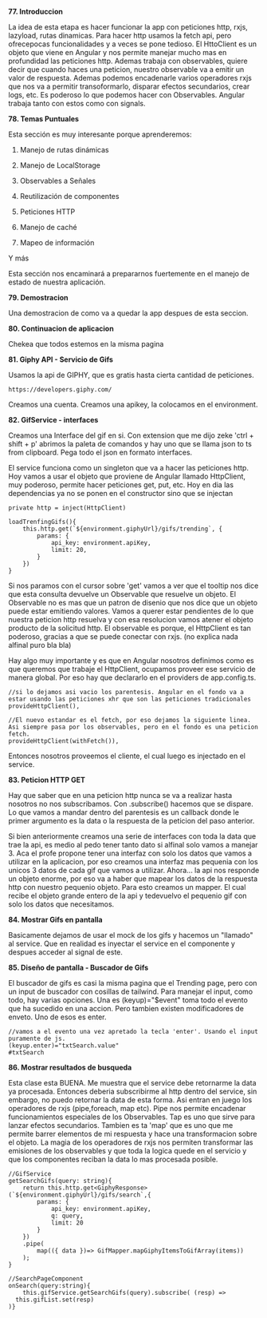 **77. Introduccion**

La idea de esta etapa es hacer funcionar la app con peticiones http, rxjs, lazyload, rutas dinamicas. Para hacer http usamos la fetch api, pero ofrecepocas funcionalidades y a veces se pone tedioso. El HttoClient es un objeto que viene en Angular y nos permite manejar mucho mas en profundidad las peticiones http. Ademas trabaja con observables, quiere decir que cuando haces una peticion, nuestro observable va a emitir un valor de respuesta. Ademas podemos encadenarle varios operadores rxjs que nos va a permitir transoformarlo, disparar efectos secundarios, crear logs, etc. Es poderoso lo que podemos hacer con Observables. Angular trabaja tanto con estos como con signals. 

**78. Temas Puntuales**

Esta sección es muy interesante porque aprenderemos:

1. Manejo de rutas dinámicas

2. Manejo de LocalStorage

3. Observables a Señales

4. Reutilización de componentes

5. Peticiones HTTP

6. Manejo de caché

7. Mapeo de información

Y más

Esta sección nos encaminará a prepararnos fuertemente en el manejo de estado de nuestra aplicación.

**79. Demostracion**

Una demostracion de como va a quedar la app despues de esta seccion. 

**80. Continuacion de aplicacion**

Chekea que todos estemos en la misma pagina

**81. Giphy API - Servicio de Gifs**

Usamos la api de GIPHY, que es gratis hasta cierta cantidad de peticiones. 

    https://developers.giphy.com/


Creamos una cuenta. Creamos una apikey, la colocamos en el environment.

**82. GifService - interfaces**

Creamos una Interface del gif en si. Con extension que me dijo zeke 'ctrl + shift + p' abrimos la paleta de comandos y hay uno que se llama json to ts from clipboard. Pega todo el json en formato interfaces.

El service funciona como un singleton que va a hacer las peticiones http. Hoy vamos a usar el objeto que proviene de Angular llamado HttpClient, muy poderoso, permite hacer peticiones get, put, etc. Hoy en dia las dependencias ya no se ponen en el constructor sino que se injectan

    
    private http = inject(HttpClient)

    loadTrenfingGifs(){
        this.http.get(`${environment.giphyUrl}/gifs/trending`, {
            params: {
                api_key: environment.apiKey,
                limit: 20,
            }
        })
    }

Si nos paramos con el cursor sobre 'get' vamos a ver que el tooltip nos dice que esta consulta devuelve un Observable  que resuelve un objeto. El Observable no es mas que un patron de disenio que nos dice que un objeto puede estar emitiendo valores. Vamos a querer estar pendientes de lo que nuestra peticion http resuelva y con esa resolucion vamos atener el objeto producto de la solicitud http. El observable es porque, el HttpClient es tan poderoso, gracias a que se puede conectar con rxjs. (no explica nada alfinal puro bla bla)


Hay algo muy importante y es que en Angular nosotros definimos como es que queremos que trabaje el HttpClient, ocupamos proveer ese servicio de manera global. Por eso hay que declararlo en el providers de app.config.ts.

    
    //si lo dejamos asi vacio los parentesis. Angular en el fondo va a estar usando las peticiones xhr que son las peticiones tradicionales 
    provideHttpClient(),

    //El nuevo estandar es el fetch, por eso dejamos la siguiente linea. Asi siempre pasa por los observables, pero en el fondo es una peticion fetch.
    provideHttpClient(withFetch()),

Entonces nosotros proveemos el cliente, el cual luego es injectado en el service. 


**83. Peticion HTTP GET**

Hay que saber que en una peticion http nunca se va a realizar hasta nosotros no nos subscribamos. Con .subscribe() hacemos que se dispare. Lo que vamos a mandar dentro del parentesis es un callback donde le primer argumento es la data o la respuesta de la peticion del paso anterior.

Si bien anteriormente creamos una serie de interfaces con toda la data que trae la api, es medio al pedo tener tanto dato si alfinal solo vamos a manejar 3. Aca el profe propone tener una interfaz con solo los datos que vamos a utilizar en la aplicacion, por eso creamos una interfaz mas pequenia con los unicos 3 datos de cada gif que vamos a utilizar. Ahora... la api nos responde un objeto enorme, por eso va a haber que mapear los datos de la respuesta http con nuestro pequenio objeto. Para esto creamos un mapper. El cual recibe el objeto grande entero de la api y tedevuelvo el pequenio gif con solo los datos que necesitamos.

**84. Mostrar Gifs en pantalla**

Basicamente dejamos de usar el mock de los gifs y hacemos un "llamado" al service. Que en realidad es inyectar el service en el componente y despues acceder al signal de este.  

**85. Diseño de pantalla - Buscador de Gifs**

El buscador de gifs es casi la misma pagina que el Trending page, pero con un input de buscador con cosillas de tailwind. Para manejar el input, como todo, hay varias opciones. Una es (keyup)="$event" toma todo el evento que ha sucedido en una accion. Pero tambien existen modificadores de enveto. Uno de esos es enter.

    //vamos a el evento una vez apretado la tecla 'enter'. Usando el input puramente de js.
    (keyup.enter)="txtSearch.value"
    #txtSearch


**86. Mostrar resultados de busqueda**

Esta clase esta BUENA. Me muestra que el service debe retornarme la data ya procesada. Entonces deberia subscribirme al http dentro del service, sin embargo, no puedo retornar la data de esta forma. Asi entran en juego los operadores de rxjs (pipe,foreach, map etc). Pipe nos permite encadenar funcionamientos especiales de los Observables. Tap es uno que sirve para lanzar efectos secundarios. Tambien es ta 'map' que es uno que me permite barrer elementos de mi respuesta y hace una transformacion sobre el objeto.
La magia de los operadores de rxjs nos permiten transformar las emisiones de los observables y que toda la logica quede en el servicio y que los componentes reciban la data lo mas procesada posible. 

    //GifService
    getSearchGifs(query: string){
        return this.http.get<GiphyResponse>(`${environment.giphyUrl}/gifs/search`,{
            params: {
                api_key: environment.apiKey,
                q: query,
                limit: 20
            }
        })
        .pipe(
            map(({ data })=> GifMapper.mapGiphyItemsToGifArray(items))
        );     
    }

    //SearchPageComponent
    onSearch(query:string){
        this.gifService.getSearchGifs(query).subscribe( (resp) => 
      this.gifList.set(resp) 
    )}



